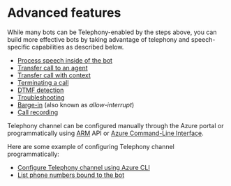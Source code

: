 # Advanced features

While many bots can be Telephony-enabled by the steps above, you can build more effective bots by taking advantage of telephony and speech-specific capabilities as described below.

* [Process speech inside of the bot](ProcessSpeechInBotCode.md)
* [Transfer call to an agent](TransferCallOut.md)
* [Transfer call with context](NumberPoolingTransfer.md)
* [Terminating a call](TerminateCall.md)
* [DTMF detection](DTMF.md)
* [Troubleshooting](TroubleshootingTelephonyBot.md)
* [Barge-in](BargeIn.md) (also known as *allow-interrupt*)
* [Call recording](CallRecording.md)

Telephony channel can be configured manually through the Azure portal or programmatically using [ARM](https://docs.microsoft.com/rest/api/resources) API or [Azure Command-Line Interface](https://docs.microsoft.com/en-us/cli/azure). 

Here are some example of configuring Telephony channel programmatically:

* [Configure Telephony channel using Azure CLI](az-cli-config.md)
* [List phone numbers bound to the bot](ListPhoneNumbers.md)



